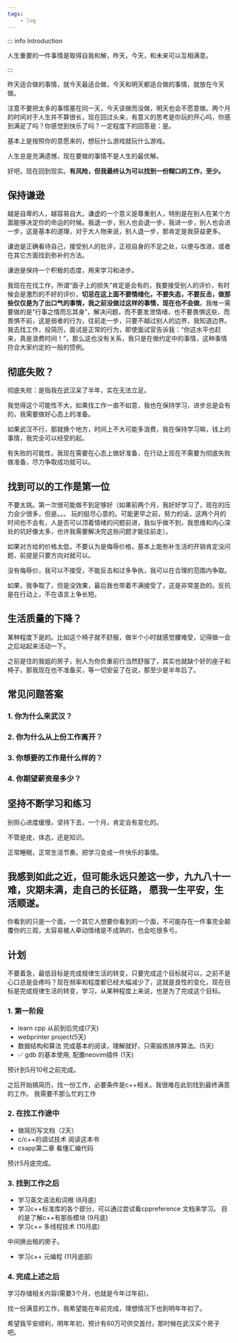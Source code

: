 ```yaml
---
tags:
    - log
---
```


::: info Introduction

人生重要的一件事情是取得自我和解，昨天，今天，和未来可以互相满意。

:::


昨天适合做的事情，就今天最适合做，今天和明天都适合做的事情，就放在今天做。

注意不要把太多的事情塞在同一天，今天该做而没做，明天也会不愿意做。两个月的时间对于人生并不算很长，现在回过头来，有意义的思考是你玩的开心吗，你感到满足了吗？你感觉到快乐了吗？一定程度下的回答是：是。

基本上是按照你的意愿来的，想玩什么游戏就玩什么游戏。


人生总是充满遗憾，现在要做的事情不是人生的最优解。

好吧，现在回到现实。**有风险，但我最终认为可以找到一份糊口的工作，至少。**




## 保持谦逊

越是自卑的人，越容易自大。谦虚的一个意义是尊重别人，特别是在别人在某个方面能够决定你的命运的时候。我退一步，别人也会退一步，我进一步，别人也会进一步，这是基本的道理，对于大人物来说，别人退一步，那肯定是我获益更多。

谦逊是正确看待自己，接受别人的批评，正视自身的不足之处，以便与改进，或者在其它方面找到弥补的方法。

谦逊是保持一个积极的态度，用来学习和进步。

我现在在找工作，所谓“面子上的损失”肯定是会有的，我要接受别人的评价，有时候会是激烈的不好的评价，**切忌在这上面不要情绪化，不要失态，不要反击，做那些仅仅是为了出口气的事情，我之前没做过这样的事情，现在也不会做**。我唯一需要做的是“行事之情而忘其身”，解决问题，而不要发泄情绪，也不要畏惧这些，而畏惧不前，这是弱者的行为，往前走一步，只要不越过别人的边界，我知道边界。我去找工作，投简历，面试是正常的行为，即使面试官告诉我：“你这水平也赶来，真是浪费时间！”，那么这也没有关系，我只是在做约定中的事情，这种事情符合大家约定的一般的惯例。

## 彻底失败？

彻底失败：是指我在武汉呆了半年，实在无法立足。

我觉得这个可能性不大，如果找工作一直不如意，我也在保持学习，进步总是会有的，我需要做好心态上的准备。

如果武汉不行，那就换个地方，时间上不大可能多浪费，我在保持学习嘛，钱上的事情，我完全可以经受的起。

有失败的可能性，我现在需要在心态上做好准备，在行动上现在不需要为彻底失败做准备，尽力争取成功就可以。


## 找到可以的工作是第一位

不要太挑。第一次很可能做不到足够好（如果前两个月，我好好学习了，现在的压力会少很多，但是。。。 玩的挺尽心意的。可能更早之前，努力的话，这两个月的时间也不会有，人是否可以顶着情绪的问题前进，我似乎做不到，我思维和内心深处的坑好像太多，也许我需要解决完这些问题才能往前走）。

如果对方给的价格太低，不要认为是侮辱价格，基本上能弥补生活的开销肯定没问题，前提是只要方向对就可以。

没有侮辱价，我可以不接受，不能反击和过多争执，我可以在合理的范围内争取。

如果，我争取了，但是没效果，最后我也带着不满接受了，这是非常差劲的。反抗是在行动上，不在语言上争长短。


## 生活质量的下降？

某种程度下是的。比如这个椅子就不舒服，做半个小时就感觉腰难受，记得做一会之后站起来活动一下。

之前是住的我姐的房子，别人为你负重前行当然舒服了，其实也就缺个好的座子和椅子，那我现在也不准备买，等一切安妥了在说，那至少是半年后了。

## 常见问题答案

### 1. 你为什么来武汉？

### 2. 你为什么从上份工作离开？

### 3. 你想要的工作是什么样的？

### 4. 你期望薪资是多少？

## 坚持不断学习和练习

别担心进度缓慢，坚持下去，一个月，肯定会有变化的。

不管是疣，体态，还是知识。

正常睡眠，正常生活节奏。把学习变成一件快乐的事情。


## 我感到如此之近，但可能永远只差这一步，九九八十一难，灾期未满，走自己的长征路， 愿我一生平安，生活顺遂。

你看到的只是一个面，一个其它人想要你看到的一个面，不可能存在一件事完全颠覆你的三观，太容易被人牵动情绪是不成熟的，也会吃很多亏。

## 计划

不要着急，最低目标是完成规律生活的转变，只要完成这个目标就可以，之前不是心口总是会疼吗？现在频率和程度都已经大幅减少了，这就是良性的变化，现在目标是完成规律生活的转变，学习，从某种程度上来说，也是为了完成这个目标。

### 1. 第一阶段

- learn cpp 从前到后完成(7天)
- webprinter project(5天)
- 数据结构和算法 完成基本的阅读，理解就好，只需锻炼排序算法。(5天)
- ✅ gdb 的基本使用, 配置neovim插件 (1天)

预计到5月10号之前完成。

之后开始搞简历，找一份工作，必要条件是c++相关。我很难在此刻找到最终满意的工作。
我需要不那么忙的工作

### 2. 在找工作途中

- 做简历写文档（2天）
- c/c++的调试技术 阅读这本书
- csapp第二章 看懂汇编代码

预计5月底完成。
### 3. 找到工作之后

- 学习英文语法和词根 (8月底)
- 学习c++标准库的各个部分，可以通过尝试看cppreference 文档来学习。 目的是了解c++有那些模块 (9月底)
- 学习c++ 多线程技术 (10月底)

中间换出租的房子。
- 学习c++ 元编程 (11月底部)

### 4. 完成上述之后

学习存储相关内容(需要3个月，也就是今年过年前)，

找一份满意的工作，我希望能在年前完成，理想情况下也到明年年初了。


希望我平安顺利，明年年初，预计有60万可供交首付，那时候在武汉买个房子吧。
